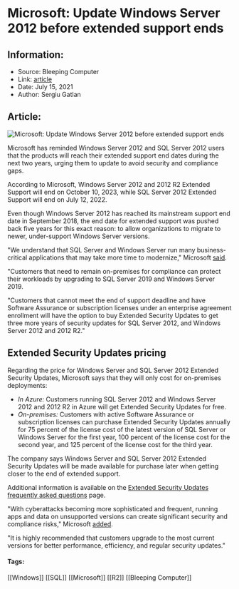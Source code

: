 # Microsoft: Update Windows Server 2012 before extended support ends
### 

## Information:
+ Source: Bleeping Computer
+ Link: [article](https://www.bleepingcomputer.com/news/microsoft/microsoft-update-windows-server-2012-before-extended-support-ends/)
+ Date: July 15, 2021
+ Author: Sergiu Gatlan


## Article:
![Microsoft: Update Windows Server 2012 before extended support ends](https://www.bleepstatic.com/content/hl-images/2021/01/25/Windows-10.jpg)


Microsoft has reminded Windows Server 2012 and SQL Server 2012 users that the products will reach their extended support end dates during the next two years, urging them to update to avoid security and compliance gaps.


According to Microsoft, Windows Server 2012 and 2012 R2 Extended Support will end on October 10, 2023, while SQL Server 2012 Extended Support will end on July 12, 2022.



Even though Windows Server 2012 has reached its mainstream support end date in September 2018, the end date for extended support was pushed back five years for this exact reason: to allow organizations to migrate to newer, under-support Windows Server versions.


"We understand that SQL Server and Windows Server run many business-critical applications that may take more time to modernize," Microsoft [said](https://cloudblogs.microsoft.com/sqlserver/2021/07/14/know-your-options-for-sql-server-2012-and-windows-server-2012-end-of-support/).


"Customers that need to remain on-premises for compliance can protect their workloads by upgrading to SQL Server 2019 and Windows Server 2019.


"Customers that cannot meet the end of support deadline and have Software Assurance or subscription licenses under an enterprise agreement enrollment will have the option to buy Extended Security Updates to get three more years of security updates for SQL Server 2012, and Windows Server 2012 and 2012 R2."


Extended Security Updates pricing
---------------------------------


Regarding the price for Windows Server and SQL Server 2012 Extended Security Updates, Microsoft says that they will only cost for on-premises deployments:


* *In Azure:* Customers running SQL Server 2012 and Windows Server 2012 and 2012 R2 in Azure will get Extended Security Updates for free.
* *On-premises:* Customers with active Software Assurance or subscription licenses can purchase Extended Security Updates annually for 75 percent of the license cost of the latest version of SQL Server or Windows Server for the first year, 100 percent of the license cost for the second year, and 125 percent of the license cost for the third year.


The company says Windows Server and SQL Server 2012 Extended Security Updates will be made available for purchase later when getting closer to the end of extended support.


Additional information is available on the [Extended Security Updates frequently asked questions](https://www.microsoft.com/en-us/windows-server/extended-security-updates) page.


"With cyberattacks becoming more sophisticated and frequent, running apps and data on unsupported versions can create significant security and compliance risks," Microsoft [added](https://docs.microsoft.com/en-US/lifecycle/announcements/sql-server-2012-windows-server-2012-end-of-support).


"It is highly recommended that customers upgrade to the most current versions for better performance, efficiency, and regular security updates."




#### Tags:
[[Windows]] [[SQL]] [[Microsoft]] [[R2]] [[Bleeping Computer]]
